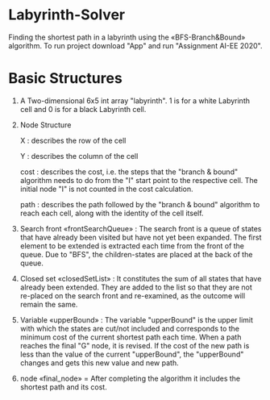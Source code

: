 # Labyrinth-Solver
Finding the shortest path in a labyrinth using the «BFS-Branch&amp;Bound» algorithm.
To run project download "App" and run "Assignment AI-EE 2020".

# Basic Structures
1. A Two-dimensional 6x5 int array "labyrinth". 1 is for a white Labyrinth cell and 0 is for a black Labyrinth cell.

2. Node Structure
	
	X : describes the row of the cell
	
	Y : describes the column of the cell
	
	cost : describes the cost, i.e. the steps that the "branch & bound" algorithm needs to do from the "I" start point to the respective cell. The initial node "I" is not counted in the cost calculation.
	
	path : describes the path followed by the "branch & bound" algorithm to reach each cell, along with the identity of the cell itself.

3. Search front «frontSearchQueue» : The search front is a queue of states that have already been visited but have not yet been expanded. The first element to be extended is extracted each time from the front of the queue. Due to "BFS", the children-states are placed at the back of the queue.

4. Closed set «closedSetList» : It constitutes the sum of all states that have already been extended. They are added to the list so that they are not re-placed on the search front and re-examined, as the outcome will remain the same.

5. Variable «upperBound» : The variable "upperBound" is the upper limit with which the states are cut/not included and corresponds to the minimum cost of the current shortest path each time. When a path reaches the final "G" node, it is revised. If the cost of the new path is less than the value of the current "upperBound", the "upperBound" changes and gets this new value and new path.

6. node «final_node» = After completing the algorithm it includes the shortest path and its cost.
